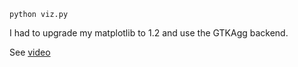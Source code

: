 `python viz.py`

I had to upgrade my matplotlib to 1.2 and use the GTKAgg backend.

See [video](http://www.mit.edu/~mattjj/github/ik/ik.mp4)
